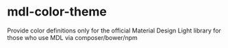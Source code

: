 # mdl-color-theme
Provide color definitions only for the official Material Design Light library for those who use MDL via composer/bower/npm
